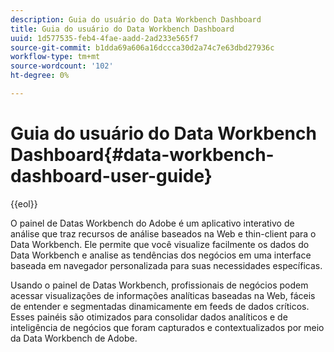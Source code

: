 ```yaml
---
description: Guia do usuário do Data Workbench Dashboard
title: Guia do usuário do Data Workbench Dashboard
uuid: 1d577535-feb4-4fae-aadd-2ad233e565f7
source-git-commit: b1dda69a606a16dccca30d2a74c7e63dbd27936c
workflow-type: tm+mt
source-wordcount: '102'
ht-degree: 0%

---
```



# Guia do usuário do Data Workbench Dashboard{#data-workbench-dashboard-user-guide}

{{eol}}

O painel de Datas Workbench do Adobe é um aplicativo interativo de análise que traz recursos de análise baseados na Web e thin-client para o Data Workbench. Ele permite que você visualize facilmente os dados do Data Workbench e analise as tendências dos negócios em uma interface baseada em navegador personalizada para suas necessidades específicas.

Usando o painel de Datas Workbench, profissionais de negócios podem acessar visualizações de informações analíticas baseadas na Web, fáceis de entender e segmentadas dinamicamente em feeds de dados críticos. Esses painéis são otimizados para consolidar dados analíticos e de inteligência de negócios que foram capturados e contextualizados por meio da Data Workbench de Adobe.
